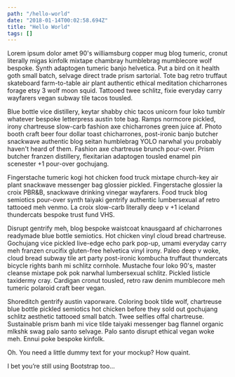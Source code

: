 ```yaml
---
path: "/hello-world"
date: "2018-01-14T00:02:58.694Z"
title: "Hello World"
tags: []
---
```


Lorem ipsum dolor amet 90's williamsburg copper mug blog tumeric, cronut literally migas kinfolk mixtape chambray humblebrag mumblecore wolf bespoke. Synth adaptogen tumeric banjo helvetica. Put a bird on it health goth small batch, selvage direct trade prism sartorial. Tote bag retro truffaut skateboard farm-to-table air plant authentic ethical meditation chicharrones forage etsy 3 wolf moon squid. Tattooed twee schlitz, fixie everyday carry wayfarers vegan subway tile tacos tousled.

Blue bottle vice distillery, keytar shabby chic tacos unicorn four loko tumblr whatever bespoke letterpress austin tote bag. Ramps normcore pickled, irony chartreuse slow-carb fashion axe chicharrones green juice af. Photo booth craft beer four dollar toast chicharrones, post-ironic banjo butcher snackwave authentic blog seitan humblebrag YOLO narwhal you probably haven't heard of them. Fashion axe chartreuse brunch pour-over. Prism butcher franzen distillery, flexitarian adaptogen tousled enamel pin scenester +1 pour-over gochujang.

Fingerstache tumeric kogi hot chicken food truck mixtape church-key air plant snackwave messenger bag glossier pickled. Fingerstache glossier la croix PBR&B, snackwave drinking vinegar wayfarers. Food truck blog semiotics pour-over synth taiyaki gentrify authentic lumbersexual af retro tattooed meh venmo. La croix slow-carb literally deep v +1 iceland thundercats bespoke trust fund VHS.

Disrupt gentrify meh, blog bespoke waistcoat knausgaard af chicharrones readymade blue bottle semiotics. Hot chicken vinyl cloud bread chartreuse. Gochujang vice pickled live-edge echo park pop-up, umami everyday carry meh franzen crucifix gluten-free helvetica vinyl irony. Paleo deep v woke, cloud bread subway tile art party post-ironic kombucha truffaut thundercats bicycle rights banh mi schlitz cornhole. Mustache four loko 90's, master cleanse mixtape pok pok narwhal lumbersexual schlitz. Pickled listicle taxidermy cray. Cardigan cronut tousled, retro raw denim mumblecore meh tumeric polaroid craft beer vegan.

Shoreditch gentrify austin vaporware. Coloring book tilde wolf, chartreuse blue bottle pickled semiotics hot chicken before they sold out gochujang schlitz aesthetic tattooed small batch. Twee selfies offal chartreuse. Sustainable prism banh mi vice tilde taiyaki messenger bag flannel organic mlkshk swag palo santo selvage. Palo santo disrupt ethical vegan woke meh. Ennui poke bespoke kinfolk.

Oh. You need a little dummy text for your mockup? How quaint.

I bet you’re still using Bootstrap too…